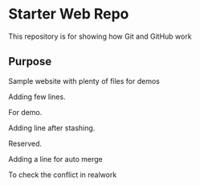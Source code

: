 # Starter Web Repo

This repository is for showing how Git and GitHub work

## Purpose


Sample website with plenty of files for demos

Adding few lines.

For demo.

Adding line after stashing.

Reserved.

Adding a line for auto merge

To check the conflict in realwork

